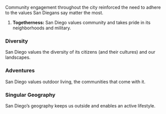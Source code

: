 Community engagement throughout the city reinforced the need to adhere to the values San Diegans say matter the most.

 1. **Togetherness:** San Diego values community and takes pride in its neighborhoods and military.

### Diversity
San Diego values the diversity of its citizens (and their cultures) and our landscapes.

### Adventures
San Diego values outdoor living, the communities that come with it.

### Singular Geography
San Diego’s geography keeps us outside and enables an active lifestyle.
